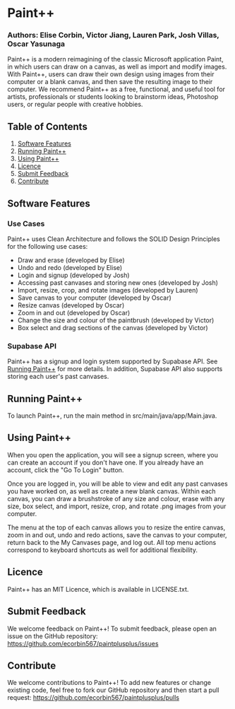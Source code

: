# Paint++
### Authors: Elise Corbin, Victor Jiang, Lauren Park, Josh Villas, Oscar Yasunaga

Paint++ is a modern reimagining of the classic Microsoft application Paint, in which users
can draw on a canvas, as well as import and modify images. With Paint++, users can draw their
own design using images from their computer or a blank canvas, and then save the resulting image
to their computer. We recommend Paint++ as a free, functional, and useful tool for artists, 
professionals or students looking to brainstorm ideas, Photoshop users, or regular people with 
creative hobbies.

## Table of Contents
1. [Software Features](#software-features)
2. [Running Paint++](#running-paint)
3. [Using Paint++](#using-paint)
4. [Licence](#licence)
5. [Submit Feedback](#submit-feedback)
6. [Contribute](#contribute)

## Software Features

### Use Cases
Paint++ uses Clean Architecture and follows the SOLID Design Principles for the following use cases:
- Draw and erase (developed by Elise)
- Undo and redo (developed by Elise)
- Login and signup (developed by Josh)
- Accessing past canvases and storing new ones (developed by Josh)
- Import, resize, crop, and rotate images (developed by Lauren)
- Save canvas to your computer (developed by Oscar)
- Resize canvas (developed by Oscar)
- Zoom in and out (developed by Oscar)
- Change the size and colour of the paintbrush (developed by Victor)
- Box select and drag sections of the canvas (developed by Victor)

### Supabase API
Paint++ has a signup and login system supported by Supabase API. See [Running Paint++](#running-paint) for more details. In addition,
Supabase API also supports storing each user's past canvases.

## Running Paint++
To launch Paint++, run the main method in src/main/java/app/Main.java.

## Using Paint++
When you open the application, you will see a signup screen, where you
can create an account if you don't have one. If you already have an account, click the "Go To
Login" button.

Once you are logged in, you will be able to view and edit any past canvases you have worked
on, as well as create a new blank canvas. Within each canvas, you can draw a brushstroke of any
size and colour, erase with any size, box select, and import, resize, crop, and rotate .png images
from your computer.

The menu at the top of each canvas allows you to resize the entire canvas, zoom in and out,
undo and redo actions, save the canvas to your computer, return back to the My Canvases page,
and log out. All top menu actions correspond to keyboard shortcuts as well for additional flexibility.

## Licence
Paint++ has an MIT Licence, which is available in LICENSE.txt.

## Submit Feedback
We welcome feedback on Paint++! To submit feedback, please open an issue on the GitHub repository:
https://github.com/ecorbin567/paintplusplus/issues

## Contribute
We welcome contributions to Paint++! To add new features or change existing code, feel free to fork
our GitHub repository and then start a pull request: https://github.com/ecorbin567/paintplusplus/pulls
